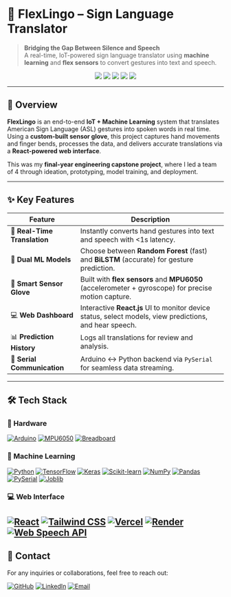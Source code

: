 
# 🤖 FlexLingo – Sign Language Translator

> **Bridging the Gap Between Silence and Speech**  
A real-time, IoT-powered sign language translator using **machine learning** and **flex sensors** to convert gestures into text and speech.

<div align="center">
  <img src="https://img.shields.io/badge/Project-Final%20Year%20Project-blue?style=for-the-badge&logo=starship&logoColor=white" />
  <img src="https://img.shields.io/badge/Team%20Size-4%20Members-purple?style=for-the-badge&logo=users&logoColor=white" />
  <img src="https://img.shields.io/badge/Role-Team%20Lead-orange?style=for-the-badge&logo=leadership&logoColor=white" />
  <img src="https://img.shields.io/badge/Status-Completed-success?style=for-the-badge" />
  <img src="https://img.shields.io/badge/Category-IoT%20|%20ML%20|%20Web-d9a53d?style=for-the-badge" />
</div>

---

## 🚀 Overview

**FlexLingo** is an end-to-end **IoT + Machine Learning** system that translates American Sign Language (ASL) gestures into spoken words in real time. Using a **custom-built sensor glove**, this project captures hand movements and finger bends, processes the data, and delivers accurate translations via a **React-powered web interface**.

This was my **final-year engineering capstone project**, where I led a team of 4 through ideation, prototyping, model training, and deployment.

---

## ✨ Key Features

| Feature | Description |
|--------|-------------|
| 🔁 **Real-Time Translation** | Instantly converts hand gestures into text and speech with <1s latency. |
| 🤖 **Dual ML Models** | Choose between **Random Forest** (fast) and **BiLSTM** (accurate) for gesture prediction. |
| 🧤 **Smart Sensor Glove** | Built with **flex sensors** and **MPU6050** (accelerometer + gyroscope) for precise motion capture. |
| 💻 **Web Dashboard** | Interactive **React.js** UI to monitor device status, select models, view predictions, and hear speech. |
| 📊 **Prediction History** | Logs all translations for review and analysis. |
| 🔌 **Serial Communication** | Arduino ↔ Python backend via `PySerial` for seamless data streaming. |

---

## 🛠️ Tech Stack

### 🔌 Hardware
[![Arduino](https://img.shields.io/badge/Arduino-100000?style=for-the-badge&logo=arduino&logoColor=red)](https://www.arduino.cc/)
[![MPU6050](https://img.shields.io/badge/MPU6050-333333?style=for-the-badge&logo=chip&logoColor=white)](https://invensense.tdk.com/products/motion-tracking/6-axis/mpu-6050/)
[![Breadboard](https://img.shields.io/badge/Breadboard-E6E6E6?style=for-the-badge&logo=electronic-circuit&logoColor=black)](https://en.wikipedia.org/wiki/Breadboard)

### 🧠 Machine Learning
[![Python](https://img.shields.io/badge/Python-3776AB?style=for-the-badge&logo=python&logoColor=white)](https://www.python.org/)
[![TensorFlow](https://img.shields.io/badge/TensorFlow-FF6F00?style=for-the-badge&logo=tensorflow&logoColor=white)](https://www.tensorflow.org/)
[![Keras](https://img.shields.io/badge/Keras-D00000?style=for-the-badge&logo=keras&logoColor=white)](https://keras.io/)
[![Scikit-learn](https://img.shields.io/badge/scikit--learn-F7931E?style=for-the-badge&logo=scikit-learn&logoColor=white)](https://scikit-learn.org/)
[![NumPy](https://img.shields.io/badge/NumPy-013243?style=for-the-badge&logo=numpy&logoColor=white)](https://numpy.org/)
[![Pandas](https://img.shields.io/badge/Pandas-150458?style=for-the-badge&logo=pandas&logoColor=white)](https://pandas.pydata.org/)
[![PySerial](https://img.shields.io/badge/PySerial-14354C?style=for-the-badge&logo=python&logoColor=white)](https://pyserial.readthedocs.io/)
[![Joblib](https://img.shields.io/badge/Joblib-FE9F43?style=for-the-badge&logo=python&logoColor=white)](https://joblib.readthedocs.io/)

### 💻 Web Interface
[![React](https://img.shields.io/badge/React-61DAFB?style=for-the-badge&logo=react&logoColor=black)](https://reactjs.org/)
[![Tailwind CSS](https://img.shields.io/badge/Tailwind_CSS-06B6D4?style=for-the-badge&logo=tailwind-css&logoColor=white)](https://tailwindcss.com/)
[![Vercel](https://img.shields.io/badge/Vercel-000000?style=for-the-badge&logo=vercel&logoColor=white)](https://vercel.com/)
[![Render](https://img.shields.io/badge/Render-46E3B7?style=for-the-badge&logo=render&logoColor=white)](https://render.com/)
[![Web Speech API](https://img.shields.io/badge/Web_Speech_API-FFD700?style=for-the-badge&logo=webcomponents&logoColor=black)](https://developer.mozilla.org/en-US/docs/Web/API/Web_Speech_API)
---

## 📧 Contact

For any inquiries or collaborations, feel free to reach out:

[![GitHub](https://img.shields.io/badge/GitHub-100000?style=for-the-badge&logo=github&logoColor=white)](https://github.com/yashthakare93)
[![LinkedIn](https://img.shields.io/badge/LinkedIn-0077B5?style=for-the-badge&logo=linkedin&logoColor=white)](https://www.linkedin.com/in/YOUR_LINKEDIN_PROFILE)
[![Email](https://img.shields.io/badge/Gmail-D14836?style=for-the-badge&logo=gmail&logoColor=white)](mailto:yashthakare93@gmail.com)

